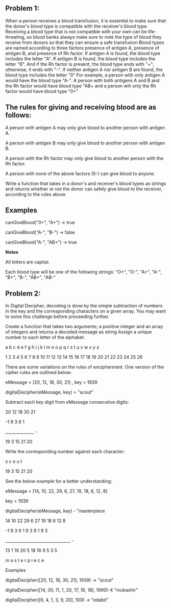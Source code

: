 ## Problem 1:
When a person receives a blood transfusion, it is essential to make sure that the donor's blood type is
compatible with the receiver's blood type. Receiving a blood type that is not compatible with your own can be life-threating, so blood banks always make sure
to note the type of blood they receive from donors so that they can ensure a safe transfusion Blood types are named according to three factors presence of antigen A, presence of antigen B, and
presence of Rh factor. If antigen A is found, the blood type includes the letter "A". If antigen B is found, the blood type includes the letter "B". And if the Rh factor
is present, the blood type ends with "+"; otherwise, it ends with "-". If neither antigen A nor antigen B are found, the blood type includes the letter "0" For example, a person with only antigen A would have
the blood type "A-". A person with both antigens A and B and the Rh factor would have blood type "AB+ and a person wih only the Rh factor would have blood type "0+"

## The rules for giving and receiving blood are as follows:
A person with antigen A may only give blood to another person with antigen A.

A person with antigen B may only give blood to another person with antigen B.

A person with the Rh factor may only give blood to another person with the Rh factor.

A person with none of the above factors (0-) can give blood to anyone.

Write a function that takes in a donor's and receiver's blood types as strings and returns whether or not the donor can safely give blood to the receiver, 
according to the rules above

## Examples
canGiveBlood("0+", "A+") -> true

canGiveBlood("A-", "B-") -> false

canGiveBlood("A-", "AB+") -> true

**Notes**

All letters are capital.

Each blood type will be one of the following strings: "O+", "O-", "A+", "A-", "B+", "B-", "AB+", "AB-"

## Problem 2:
In Digital Decipher, decoding is done by the
simple subtraction of numbers in the key and the
corresponding characters on a given array. You
may want to solve this challenge before proceeding
further.

Create a function that takes two arguments; a
positive integer and an array of integers and returns a
decoded message as string
Assign a unique number to each letter of the
alphabet.

a b c d e f g h i j k l m n o p q r s t u v w x y z

1 2 3 4 5 6 7 8 9 10 11 12 13 14 15 16 17 18 19 20 21
22 23 24 25 26

There are some variations on the rules of
encipherment. One version of the cipher rules are
outlined below:

eMessage = [20, 12, 18, 30, 21]
, key = 1939

digitalDecipher(eMessage, key) > "scout"

Subtract each key digit from eMessage consecutive
digits:

20 12 18 30 21

-1       9  3  9  1

______________ -

19 3 15 21 20

Write the corresponding number against each
character:

s c o u t

19 3 15 21 20

See the below example for a better understanding:

eMessage = [14, 10, 22, 29, 6, 27, 19, 18, 6, 12, 8]

key = 1939

digitalDecipher(eMessage, key) - "masterpiece

14 10 22 29 6 27 19 18 6 12 8

-1  9  3  9  1  9  3  9  1  9  3

________________________________ -

13  1  19  20  5  18  16  9  5  3  5

m a s t e r p i e c e

Examples

digitalDecipher([20, 12, 18, 30, 21], 1939) -> "scout"

digitalDecipher([14, 30, 11, 1, 20, 17, 18, 18], 1990)-4
"mubashir"

digitalDecipher([6, 4, 1, 3, 9, 20], 100) -> "edabit"
